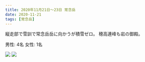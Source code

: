 ```yaml
---
title: 2020年11月21日〜23日 常念岳
date: 2020-11-21
tags: [常念岳]
---
```


縦走部で雪訓で常念岳岳に向かうが積雪ゼロ。
穂高連峰も岩の御殿。

男性: 4名
女性: 1名

![](/2020/11/21/20201121/1.jpg)
![](/2020/11/21/20201121/2.jpg)
